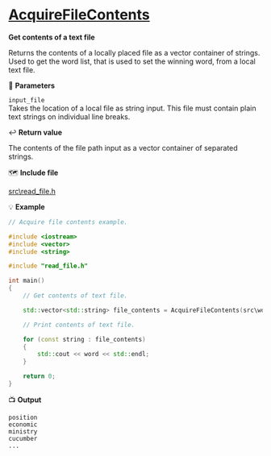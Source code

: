 # [AcquireFileContents](https://github.com/josola/Hangman/blame/60038d7b368ae67a87aa9a3b370b988839be7d82/src/read_file.h#L14)

**Get contents of a text file**

Returns the contents of a locally placed file as a vector container of strings. Used to get the word list, that is used to set the winning word, from a local text file.

📐 **Parameters**

``input_file``<br>
Takes the location of a local file as string input. This file must contain plain text strings on individual line breaks.

↩️ **Return value**

The contents of the file path input as a vector container of separated strings.

🗺️ **Include file**

[src\read_file.h](https://github.com/josola/Hangman/blob/master/src/read_file.h)

💡 **Example**

```c++
// Acquire file contents example.

#include <iostream>
#include <vector>
#include <string>

#include "read_file.h"

int main()
{
    // Get contents of text file.

    std::vector<std::string> file_contents = AcquireFileContents(src\words\eight_letter_words.txt);

    // Print contents of text file.

    for (const string : file_contents)
    {
        std::cout << word << std::endl;
    }

    return 0;
}
```

📺 **Output**

```
position
economic
ministry
cucumber
...
```